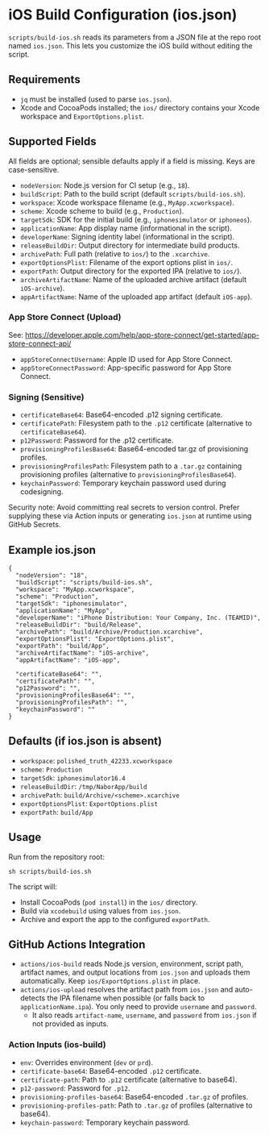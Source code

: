 # iOS Build Configuration (ios.json)

`scripts/build-ios.sh` reads its parameters from a JSON file at the repo root named `ios.json`. This lets you customize the iOS build without editing the script.

## Requirements
- `jq` must be installed (used to parse `ios.json`).
- Xcode and CocoaPods installed; the `ios/` directory contains your Xcode workspace and `ExportOptions.plist`.

## Supported Fields
All fields are optional; sensible defaults apply if a field is missing. Keys are case-sensitive.

- `nodeVersion`: Node.js version for CI setup (e.g., `18`).
- `buildScript`: Path to the build script (default `scripts/build-ios.sh`).
- `workspace`: Xcode workspace filename (e.g., `MyApp.xcworkspace`).
- `scheme`: Xcode scheme to build (e.g., `Production`).
- `targetSdk`: SDK for the initial build (e.g., `iphonesimulator` or `iphoneos`).
- `applicationName`: App display name (informational in the script).
- `developerName`: Signing identity label (informational in the script).
- `releaseBuildDir`: Output directory for intermediate build products.
- `archivePath`: Full path (relative to `ios/`) to the `.xcarchive`.
- `exportOptionsPlist`: Filename of the export options plist in `ios/`.
- `exportPath`: Output directory for the exported IPA (relative to `ios/`).
- `archiveArtifactName`: Name of the uploaded archive artifact (default `iOS-archive`).
- `appArtifactName`: Name of the uploaded app artifact (default `iOS-app`).
  
### App Store Connect (Upload)
See: https://developer.apple.com/help/app-store-connect/get-started/app-store-connect-api/
- `appStoreConnectUsername`: Apple ID used for App Store Connect.
- `appStoreConnectPassword`: App-specific password for App Store Connect.
  
### Signing (Sensitive)
- `certificateBase64`: Base64-encoded .p12 signing certificate.
- `certificatePath`: Filesystem path to the `.p12` certificate (alternative to `certificateBase64`).
- `p12Password`: Password for the .p12 certificate.
- `provisioningProfilesBase64`: Base64-encoded tar.gz of provisioning profiles.
- `provisioningProfilesPath`: Filesystem path to a `.tar.gz` containing provisioning profiles (alternative to `provisioningProfilesBase64`).
- `keychainPassword`: Temporary keychain password used during codesigning.

Security note: Avoid committing real secrets to version control. Prefer supplying these via Action inputs or generating 
`ios.json` at runtime using GitHub Secrets.

## Example ios.json
```
{
  "nodeVersion": "18",
  "buildScript": "scripts/build-ios.sh",
  "workspace": "MyApp.xcworkspace",
  "scheme": "Production",
  "targetSdk": "iphonesimulator",
  "applicationName": "MyApp",
  "developerName": "iPhone Distribution: Your Company, Inc. (TEAMID)",
  "releaseBuildDir": "build/Release",
  "archivePath": "build/Archive/Production.xcarchive",
  "exportOptionsPlist": "ExportOptions.plist",
  "exportPath": "build/App",
  "archiveArtifactName": "iOS-archive",
  "appArtifactName": "iOS-app",
  
  "certificateBase64": "",
  "certificatePath": "",
  "p12Password": "",
  "provisioningProfilesBase64": "",
  "provisioningProfilesPath": "",
  "keychainPassword": ""
}
```

## Defaults (if ios.json is absent)
- `workspace`: `polished_truth_42233.xcworkspace`
- `scheme`: `Production`
- `targetSdk`: `iphonesimulator16.4`
- `releaseBuildDir`: `/tmp/NaborApp/build`
- `archivePath`: `build/Archive/<scheme>.xcarchive`
- `exportOptionsPlist`: `ExportOptions.plist`
- `exportPath`: `build/App`

## Usage
Run from the repository root:
```
sh scripts/build-ios.sh
```
The script will:
- Install CocoaPods (`pod install`) in the `ios/` directory.
- Build via `xcodebuild` using values from `ios.json`.
- Archive and export the app to the configured `exportPath`.

## GitHub Actions Integration
- `actions/ios-build` reads Node.js version, environment, script path, artifact names, and output locations from `ios.json` and uploads them automatically. Keep `ios/ExportOptions.plist` in place.
- `actions/ios-upload` resolves the artifact path from `ios.json` and auto-detects the IPA filename when possible (or falls back to `applicationName.ipa`). You only need to provide `username` and `password`.
  - It also reads `artifact-name`, `username`, and `password` from `ios.json` if not provided as inputs.

### Action Inputs (ios-build)
- `env`: Overrides environment (`dev` or `prd`).
- `certificate-base64`: Base64-encoded `.p12` certificate.
- `certificate-path`: Path to `.p12` certificate (alternative to base64).
- `p12-password`: Password for `.p12`.
- `provisioning-profiles-base64`: Base64-encoded `.tar.gz` of profiles.
- `provisioning-profiles-path`: Path to `.tar.gz` of profiles (alternative to base64).
- `keychain-password`: Temporary keychain password.
